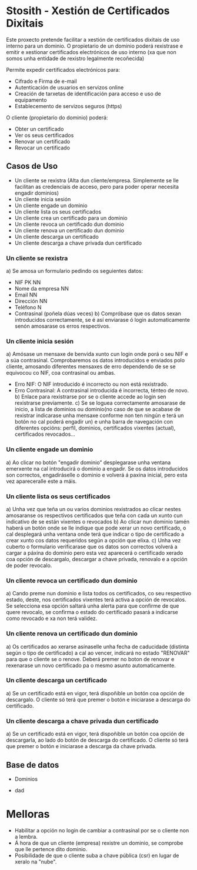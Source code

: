 # Stosith - Xestión de Certificados Dixitais
Este proxecto pretende facilitar a xestión de certificados dixitais de uso interno para un dominio.
O propietario de un dominio poderá rexistrase e emitir e xestionar certificados electrónicos de uso interno 
(xa que non somos unha entidade de rexistro legalmente recoñecida)

Permite expedir certificados electrónicos para:
- Cifrado e Firma de e-mail
- Autenticación de usuarios en servizos online
- Creación de tarxetas de identificación para acceso e uso de equipamento 
- Establecemento de servizos seguros (https)

O cliente (propietario do dominio) poderá:
- Obter un certificado
- Ver os seus certificados
- Renovar un certificado
- Revocar un certificado

## Casos de Uso
+ Un cliente se rexistra (Alta dun cliente/empresa. Simplemente se lle facilitan as credenciais de acceso, pero para poder operar necesita engadir dominios)
+ Un cliente inicia sesión
+ Un cliente engade un dominio
+ Un cliente lista os seus certificados
+ Un cliente crea un certificado para un dominio
+ Un cliente revoca un certificado dun dominio
+ Un cliente renova un certificado dun dominio
+ Un cliente descarga un certificado
+ Un cliente descarga a chave privada dun certificado

### Un cliente se rexistra
a) Se amosa un formulario pedindo os seguientes datos:
+ NIF PK NN
+ Nome da empresa NN
+ Email NN
+ Dirección NN
+ Teléfono N
+ Contrasinal (poñela dúas veces)
b) Compróbase que os datos sexan introducidos correctamente, se é así enviarase ó login automaticamente senón amosarase os erros respectivos.

### Un cliente inicia sesión
a) Amósase un mensaxe de benvida xunto cun login onde porá o seu NIF e a súa contrasinal. Comprobaremos os datos introducidos e enviados polo cliente, amosando diferentes mensaxes de erro dependendo de se se equivocou co NIF, coa contrasinal ou ambas.
+ Erro NIF: O NIF introducido é incorrecto ou non está rexistrado.
+ Erro Contrasinal: A contrasinal introducida é incorrecta, ténteo de novo.
b) Enlace para rexistrarse por se o cliente accede ao login sen rexistrarse previamente.
c) Se se loguea correctamente amosarase de inicio, a lista de dominios ou dominio(no caso de que se acabase de rexistrar indicarase unha mensaxe conforme non ten ningún e terá un botón no cal poderá engadir un) e unha barra de navegación con diferentes opcións: perfíl, dominios, certificados vixentes (actual), certificados revocados...

### Un cliente engade un dominio
a) Ao clicar no botón "engadir dominio" desplegarase unha ventana emerxente na cal introducirá o dominio a engadir. Se os datos introducidos son correctos, engadiráselle o dominio e volverá á paxina inicial, pero esta vez apareceralle este a máis.

### Un cliente lista os seus certificados
a) Unha vez que teña un ou varios dominios rexistrados ao clicar nestes amosaranse os respectivos certificados que teña con cada un xunto cun indicativo de se están vixentes o revocados
b) Ao clicar nun dominio tamén haberá un botón onde se lle indique que pode xerar un novo certificado, o cal desplegará unha ventana onde terá que indicar o tipo de certificado a crear xunto cos datos requeridos según a opción que elixa. 
c) Unha vez cuberto o formulario verificarase que os datos son correctos volverá a cargar a páxina do dominio pero esta vez aparecerá o certificado xerado coa opción de descargalo, descargar a chave privada, renovalo e a opción de poder revocalo.

### Un cliente revoca un certificado dun dominio
a) Cando preme nun dominio e lista todos os certificados, co seu respectivo estado, deste, nos certificados vixentes terá activa a opción de revocalos. Se selecciona esa opción saltará unha alerta para que confirme de que quere revocalo, se confirma o estado do certificado pasará a indicarse como revocado e xa non terá validez.

### Un cliente renova un certificado dun dominio
a) Os certificados ao xerarse asínaselle unha fecha de caducidade (distinta según o tipo de certificado) a cal ao vencer, indicará no estado "RENOVAR" para que o cliente se o renove. Deberá premer no boton de renovar e rexenarase un novo certificado pa o mesmo asunto automaticamente.

### Un cliente descarga un certificado
a) Se un certificado está en vigor, terá dispoñible un botón coa opción de descargalo. O cliente só terá que premer o botón e iniciarase a descarga do certificado.

### Un cliente descarga a chave privada dun certificado
a) Se un certificado está en vigor, terá dispoñible un botón coa opción de descargarla, ao lado do botón de descarga do certificado. O cliente só terá que premer o botón e iniciarase a descarga da chave privada.

## Base de datos

+ Dominios
- dad







# Melloras
+ Habilitar a opción no login de cambiar a contrasinal por se o cliente non a lembra.
+ Á hora de que un cliente (empresa) rexistre un dominio, se comprobe que lle pertence dito dominio.
+ Posibilidade de que o cliente suba a chave pública (csr) en lugar de xeralo na "nube". 
  
